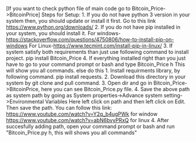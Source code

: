 [If you want to check python file of main code go to Bitcoin_Price->BitcoinPrice]
Steps for Setup:
    1. If you do not have python 3 version in your system then, you should update or install it first.
        Go to this link https://www.python.org/downloads/
    2. If you do not have pip installed in your system, you should install it.
        For windows-https://stackoverflow.com/questions/4750806/how-to-install-pip-on-windows
        For Linux-https://www.tecmint.com/install-pip-in-linux/
    3. If system satisfy both requirements than just use following command to install project.
        pip install Bitcoin_Price
    4. If everything installed right than you just have to go to your command prompt or bash and type
        Bitcoin_Price h
        This will show you all commands.
    else do this
        1. Install requirments library, by following command.
            pip install requests.
        2. Download this directory in your system by git clone and pull command.
        3. Open dir and go in Bitcoin_Price->BitcoinPrice, here you can see Bitcoin_Price.py file.
        4. Save the above path as system path by going as
            System properties->Advance system setting->Environmental Variables
            Here left click on path and then left click on Edit.
            Then save the path.
            You can follow this link: https://www.youtube.com/watch?v=Y2q_b4ugPWk for window
                                    https://www.youtube.com/watch?v=abN6bvyPRxQ for linux
        4. After succesfully adding path, open your command prompt or bash and run "Bitcoin_Price.py h, this will shows you all commands"
